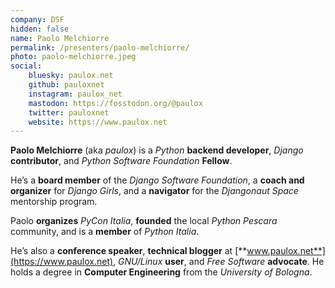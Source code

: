 ```yaml
---
company: DSF
hidden: false
name: Paolo Melchiorre
permalink: /presenters/paolo-melchiorre/
photo: paolo-melchiorre.jpeg
social:
    bluesky: paulox.net
    github: pauloxnet
    instagram: paulox_net
    mastodon: https://fosstodon.org/@paulox
    twitter: pauloxnet
    website: https://www.paulox.net
---
```


**Paolo Melchiorre** (aka *paulox*) is a *Python* **backend developer**, *Django* **contributor**, and *Python Software Foundation* **Fellow**.

He’s a **board member** of the *Django Software Foundation*, a **coach and organizer** for *Django Girls*, and a **navigator** for the *Djangonaut Space* mentorship program.

Paolo **organizes** *PyCon Italia*, **founded** the local *Python Pescara* community, and is a **member** of *Python Italia*.

He’s also a **conference speaker**, **technical blogger** at [**www.paulox.net**](https://www.paulox.net), *GNU/Linux* **user**, and *Free Software* **advocate**. He holds a degree in **Computer Engineering** from the *University of Bologna*.
